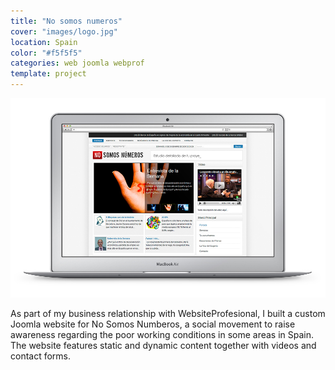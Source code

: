 ```yaml
---
title: "No somos numeros"
cover: "images/logo.jpg"
location: Spain
color: "#f5f5f5"
categories: web joomla webprof
template: project
---
```


![](./images/1.jpg)

As part of my business relationship with WebsiteProfesional, I built a custom Joomla website for No Somos Numberos, a social movement to raise awareness regarding the poor working conditions in some areas in Spain. The website features static and dynamic content together with videos and contact forms.
